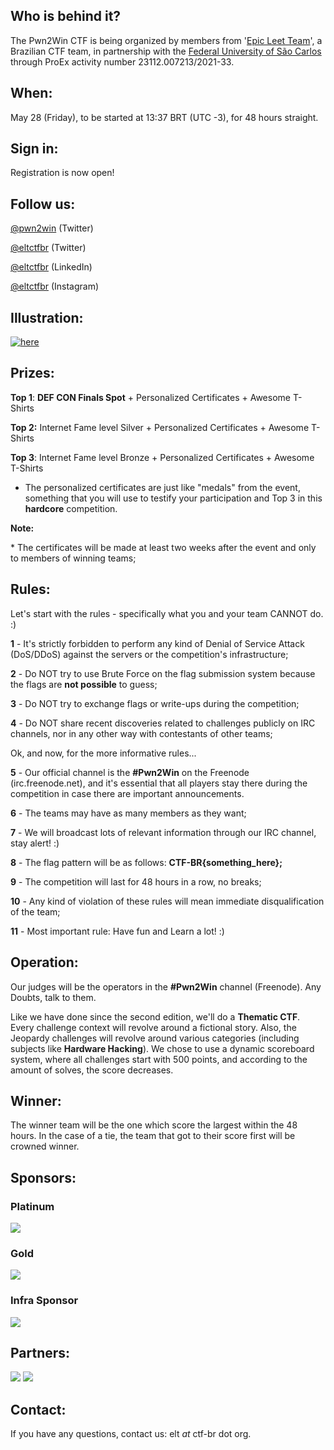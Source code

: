 ## Who is behind it?

The Pwn2Win CTF is being organized by members from '[Epic Leet Team](https://ctftime.org/team/9061)', a Brazilian CTF team, in partnership with the [Federal University of São Carlos](https://www2.ufscar.br) through ProEx activity number 23112.007213/2021-33.


## When:

May 28 (Friday), to be started at 13:37 BRT (UTC -3), for 48 hours straight.


## Sign in:

Registration is now open!


## Follow us:

[@pwn2win](https://twitter.com/pwn2win) (Twitter)

[@eltctfbr](https://twitter.com/eltctfbr) (Twitter)

[@eltctfbr](https://linkedin.com/in/eltctfbr) (LinkedIn)

[@eltctfbr](https://instagram.com/eltctfbr) (Instagram)


## Illustration:

[![here](https://pwn2win.party/imgs/Pwn2Win-2021-thumb.jpg)](https://pwn2win.party/imgs/Pwn2Win-2021.jpg)


## Prizes:

**Top 1**: **DEF CON Finals Spot** + Personalized Certificates + Awesome T-Shirts

**Top 2:** Internet Fame level Silver + Personalized Certificates + Awesome T-Shirts

**Top 3**: Internet Fame level Bronze + Personalized Certificates + Awesome T-Shirts

 * The personalized certificates are just like "medals" from the event, something that you will use to testify your participation and Top 3 in this **hardcore** competition.

**Note:**

 \* The certificates will be made at least two weeks after the event and only to members of winning teams;


## Rules:

Let's start with the rules - specifically what you and your team CANNOT do. :)

**1** - It's strictly forbidden to perform any kind of Denial of Service Attack (DoS/DDoS) against the servers or the competition's infrastructure;

**2** - Do NOT try to use Brute Force on the flag submission system because the flags are **not possible** to guess;

**3** - Do NOT try to exchange flags or write-ups during the competition;

**4** - Do NOT share recent discoveries related to challenges publicly on IRC channels, nor in any other way with contestants of other teams;

Ok, and now, for the more informative rules...

**5** - Our official channel is the **#Pwn2Win** on the Freenode (irc.freenode.net), and it's essential that all players stay there during the competition in case there are important announcements.

**6** - The teams may have as many members as they want;

**7** - We will broadcast lots of relevant information through our IRC channel, stay alert! :)

**8** - The flag pattern will be as follows: **CTF-BR{something_here};**

**9** - The competition will last for 48 hours in a row, no breaks;

**10** - Any kind of violation of these rules will mean immediate disqualification of the team;

**11** - Most important rule: Have fun and Learn a lot! :)


## Operation:

Our judges will be the operators in the **#Pwn2Win** channel (Freenode). Any Doubts, talk to them.

Like we have done since the second edition,  we'll do a **Thematic CTF**. Every challenge context will revolve around a fictional story. Also, the Jeopardy challenges will revolve around various categories (including subjects like **Hardware Hacking**). We chose to use a dynamic scoreboard system, where all challenges start with 500 points, and according to the amount of solves, the score decreases.


## Winner:

The winner team will be the one which score the largest within the 48 hours. In the case of a tie, the team that got to their score first will be crowned winner.


## Sponsors:

### Platinum
[![](https://pwn2win.party/imgs/telefonicatech.jpg)](https://www.telefonica.com/)

### Gold
[![](https://pwn2win.party/imgs/bughunt_logo.png)](https://www.bughunt.com.br/)

### Infra Sponsor
[![](https://pwn2win.party/imgs/gcp_logo.png)](https://g.co/cloud/)


## Partners:

[![](https://pwn2win.party/imgs/ctfbr_logo.png)](https://ctf-br.org/)  [![](https://pwn2win.party/imgs/logoUFSCar.svg)](https://www2.ufscar.br/)


## Contact:

If you have any questions, contact us: elt *at* ctf-br dot org.


